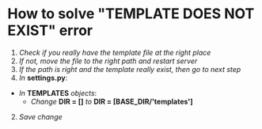 # How to solve "TEMPLATE DOES NOT EXIST" error
1. *Check if you really have the template file at the right place*
 1. *If not, move the file to the right path and restart server*
 2. *If the path is right and the template really exist, then go to next step*
2. *In* **settings.py**:
 - *In* **TEMPLATES** *objects*:
     - *Change* **DIR = []** *to* **DIR = [BASE_DIR/'templates']**
2. *Save change*
